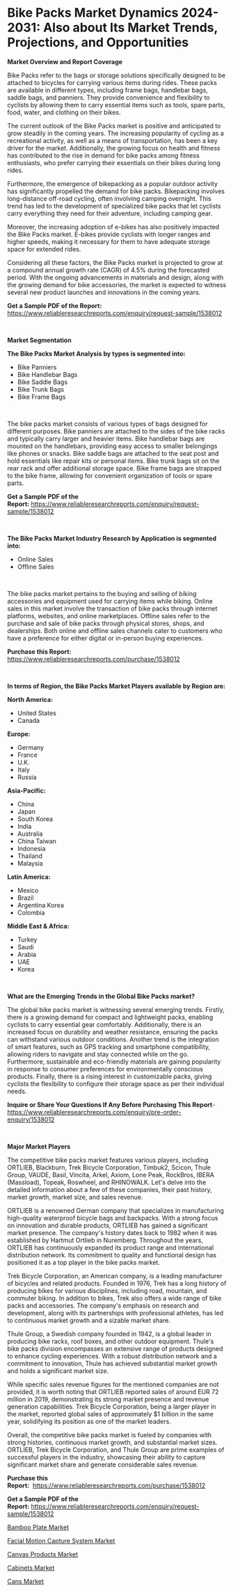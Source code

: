 <p><h1>Bike Packs Market Dynamics 2024-2031: Also about Its Market Trends, Projections, and Opportunities</h1></p><p><strong>Market Overview and Report Coverage</strong></p>
<p><p>Bike Packs refer to the bags or storage solutions specifically designed to be attached to bicycles for carrying various items during rides. These packs are available in different types, including frame bags, handlebar bags, saddle bags, and panniers. They provide convenience and flexibility to cyclists by allowing them to carry essential items such as tools, spare parts, food, water, and clothing on their bikes.</p><p>The current outlook of the Bike Packs market is positive and anticipated to grow steadily in the coming years. The increasing popularity of cycling as a recreational activity, as well as a means of transportation, has been a key driver for the market. Additionally, the growing focus on health and fitness has contributed to the rise in demand for bike packs among fitness enthusiasts, who prefer carrying their essentials on their bikes during long rides.</p><p>Furthermore, the emergence of bikepacking as a popular outdoor activity has significantly propelled the demand for bike packs. Bikepacking involves long-distance off-road cycling, often involving camping overnight. This trend has led to the development of specialized bike packs that let cyclists carry everything they need for their adventure, including camping gear.</p><p>Moreover, the increasing adoption of e-bikes has also positively impacted the Bike Packs market. E-bikes provide cyclists with longer ranges and higher speeds, making it necessary for them to have adequate storage space for extended rides.</p><p>Considering all these factors, the Bike Packs market is projected to grow at a compound annual growth rate (CAGR) of 4.5% during the forecasted period. With the ongoing advancements in materials and design, along with the growing demand for bike accessories, the market is expected to witness several new product launches and innovations in the coming years.</p></p>
<p><strong>Get a Sample PDF of the Report:</strong> <a href="https://www.reliableresearchreports.com/enquiry/request-sample/1538012">https://www.reliableresearchreports.com/enquiry/request-sample/1538012</a></p>
<p>&nbsp;</p>
<p><strong>Market Segmentation</strong></p>
<p><strong>The Bike Packs Market Analysis by types is segmented into:</strong></p>
<p><ul><li>Bike Panniers</li><li>Bike Handlebar Bags</li><li>Bike Saddle Bags</li><li>Bike Trunk Bags</li><li>Bike Frame Bags</li></ul></p>
<p>&nbsp;</p>
<p><p>The bike packs market consists of various types of bags designed for different purposes. Bike panniers are attached to the sides of the bike racks and typically carry larger and heavier items. Bike handlebar bags are mounted on the handlebars, providing easy access to smaller belongings like phones or snacks. Bike saddle bags are attached to the seat post and hold essentials like repair kits or personal items. Bike trunk bags sit on the rear rack and offer additional storage space. Bike frame bags are strapped to the bike frame, allowing for convenient organization of tools or spare parts.</p></p>
<p><strong>Get a Sample PDF of the Report:</strong>&nbsp;<a href="https://www.reliableresearchreports.com/enquiry/request-sample/1538012">https://www.reliableresearchreports.com/enquiry/request-sample/1538012</a></p>
<p>&nbsp;</p>
<p><strong>The Bike Packs Market Industry Research by Application is segmented into:</strong></p>
<p><ul><li>Online Sales</li><li>Offline Sales</li></ul></p>
<p>&nbsp;</p>
<p><p>The bike packs market pertains to the buying and selling of biking accessories and equipment used for carrying items while biking. Online sales in this market involve the transaction of bike packs through internet platforms, websites, and online marketplaces. Offline sales refer to the purchase and sale of bike packs through physical stores, shops, and dealerships. Both online and offline sales channels cater to customers who have a preference for either digital or in-person buying experiences.</p></p>
<p><strong>Purchase this Report:</strong>&nbsp; <a href="https://www.reliableresearchreports.com/purchase/1538012">https://www.reliableresearchreports.com/purchase/1538012</a></p>
<p>&nbsp;</p>
<p><strong>In terms of Region, the Bike Packs Market Players available by Region are:</strong></p>
<p>
    <p> <strong> North America: </strong>
        <ul>
            <li>United States</li>
            <li>Canada</li>
        </ul>
        </p> 
    <p> <strong> Europe: </strong>
        <ul>
            <li>Germany</li>
            <li>France</li>
            <li>U.K.</li>
            <li>Italy</li>
            <li>Russia</li>
        </ul>
        </p> 
    <p> <strong> Asia-Pacific: </strong>
        <ul>
            <li>China</li>
            <li>Japan</li>
            <li>South Korea</li>
            <li>India</li>
            <li>Australia</li>
            <li>China Taiwan</li>
            <li>Indonesia</li>
            <li>Thailand</li>
            <li>Malaysia</li>
        </ul>
        </p> 
    <p> <strong> Latin America: </strong>
        <ul>
            <li>Mexico</li>
            <li>Brazil</li>
            <li>Argentina Korea</li>
            <li>Colombia</li>
        </ul>
        </p> 
    <p> <strong> Middle East & Africa: </strong>
        <ul>
            <li>Turkey</li>
            <li>Saudi</li>
            <li>Arabia</li>
            <li>UAE</li>
            <li>Korea</li>
        </ul>
    </p>
    </p>
<p>&nbsp;</p>
<p><strong>What are the Emerging Trends in the Global Bike Packs market?</strong></p>
<p><p>The global bike packs market is witnessing several emerging trends. Firstly, there is a growing demand for compact and lightweight packs, enabling cyclists to carry essential gear comfortably. Additionally, there is an increased focus on durability and weather resistance, ensuring the packs can withstand various outdoor conditions. Another trend is the integration of smart features, such as GPS tracking and smartphone compatibility, allowing riders to navigate and stay connected while on the go. Furthermore, sustainable and eco-friendly materials are gaining popularity in response to consumer preferences for environmentally conscious products. Finally, there is a rising interest in customizable packs, giving cyclists the flexibility to configure their storage space as per their individual needs.</p></p>
<p><strong>Inquire or Share Your Questions If Any Before Purchasing This Report</strong>- <a href="https://www.reliableresearchreports.com/enquiry/pre-order-enquiry/1538012">https://www.reliableresearchreports.com/enquiry/pre-order-enquiry/1538012</a></p>
<p>&nbsp;</p>
<p><strong>Major Market Players</strong></p>
<p><p>The competitive bike packs market features various players, including ORTLIEB, Blackburn, Trek Bicycle Corporation, Timbuk2, Scicon, Thule Group, VAUDE, Basil, Vincita, Arkel, Axiom, Lone Peak, RockBros, IBERA (Massload), Topeak, Roswheel, and RHINOWALK. Let's delve into the detailed information about a few of these companies, their past history, market growth, market size, and sales revenue.</p><p>ORTLIEB is a renowned German company that specializes in manufacturing high-quality waterproof bicycle bags and backpacks. With a strong focus on innovation and durable products, ORTLIEB has gained a significant market presence. The company's history dates back to 1982 when it was established by Hartmut Ortlieb in Nuremberg. Throughout the years, ORTLIEB has continuously expanded its product range and international distribution network. Its commitment to quality and functional design has positioned it as a top player in the bike packs market.</p><p>Trek Bicycle Corporation, an American company, is a leading manufacturer of bicycles and related products. Founded in 1976, Trek has a long history of producing bikes for various disciplines, including road, mountain, and commuter biking. In addition to bikes, Trek also offers a wide range of bike packs and accessories. The company's emphasis on research and development, along with its partnerships with professional athletes, has led to continuous market growth and a sizable market share.</p><p>Thule Group, a Swedish company founded in 1942, is a global leader in producing bike racks, roof boxes, and other outdoor equipment. Thule's bike packs division encompasses an extensive range of products designed to enhance cycling experiences. With a robust distribution network and a commitment to innovation, Thule has achieved substantial market growth and holds a significant market size.</p><p>While specific sales revenue figures for the mentioned companies are not provided, it is worth noting that ORTLIEB reported sales of around EUR 72 million in 2019, demonstrating its strong market presence and revenue generation capabilities. Trek Bicycle Corporation, being a larger player in the market, reported global sales of approximately $1 billion in the same year, solidifying its position as one of the market leaders.</p><p>Overall, the competitive bike packs market is fueled by companies with strong histories, continuous market growth, and substantial market sizes. ORTLIEB, Trek Bicycle Corporation, and Thule Group are prime examples of successful players in the industry, showcasing their ability to capture significant market share and generate considerable sales revenue.</p></p>
<p><strong>Purchase this Report:</strong>&nbsp;&nbsp;<a href="https://www.reliableresearchreports.com/purchase/1538012">https://www.reliableresearchreports.com/purchase/1538012</a></p>
<p></p>
<p><strong>Get a Sample PDF of the Report:</strong>&nbsp;<a href="https://www.reliableresearchreports.com/enquiry/request-sample/1538012">https://www.reliableresearchreports.com/enquiry/request-sample/1538012</a></p>
<p><p><a href="https://github.com/yoshih12/Market-Research-Report-List-1/blob/main/bamboo-plate-market.md">Bamboo Plate Market</a></p><p><a href="https://github.com/irfadac/Market-Research-Report-List-1/blob/main/facial-motion-capture-system-market.md">Facial Motion Capture System Market</a></p><p><a href="https://github.com/changoleonlaverguenzanoexiste/Market-Research-Report-List-1/blob/main/canvas-products-market.md">Canvas Products Market</a></p><p><a href="https://github.com/guneycigdem35/Market-Research-Report-List-1/blob/main/cabinets-market.md">Cabinets Market</a></p><p><a href="https://github.com/mharielmesa/Market-Research-Report-List-1/blob/main/cans-market.md">Cans Market</a></p></p>